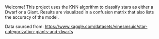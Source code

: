 Welcome! This project uses the KNN algorithm to classify stars as either a Dwarf or a Giant. Results are visualized in a confusion matrix that also lists the accuracy of the model.

Data sourced from: https://www.kaggle.com/datasets/vinesmsuic/star-categorization-giants-and-dwarfs
